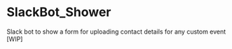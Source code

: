 # SlackBot_Shower

Slack bot to show a form for uploading contact details for any custom event [WIP]
